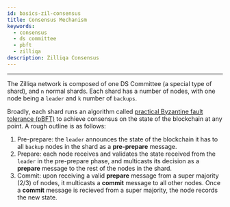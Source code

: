```yaml
---
id: basics-zil-consensus
title: Consensus Mechanism
keywords:
  - consensus
  - ds committee
  - pbft
  - zilliqa
description: Zilliqa Consensus
---
```


---

The Zilliqa network is composed of one DS Committee (a special type of shard), and `n` normal shards. Each shard has a number of nodes, with one node being a `leader` and `k` number of `backups`.

Broadly, each shard runs an algorithm called [practical Byzantine fault tolerance (pBFT)](http://pmg.csail.mit.edu/papers/osdi99.pdf) to achieve consensus on the state of the blockchain at any point. A rough outline is as follows:

1. Pre-prepare: the `leader` announces the state of the blockchain it has to all `backup` nodes in the shard as a **pre-prepare** message.
2. Prepare: each node receives and validates the state received from the `leader` in the pre-prepare phase, and multicasts its decision as a **prepare** message to the rest of the nodes in the shard.
3. Commit: upon receiving a valid **prepare** message from a super majority (2/3) of nodes, it multicasts a **commit** message to all other nodes. Once a **commit** message is recieved from a super majority, the node records the new state.
